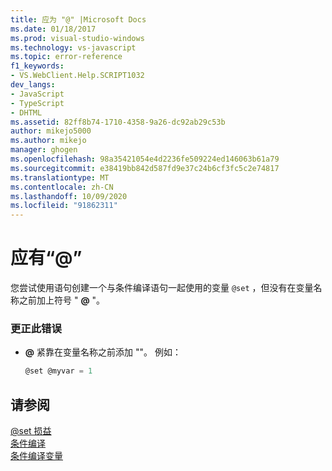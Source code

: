 ```yaml
---
title: 应为 "@" |Microsoft Docs
ms.date: 01/18/2017
ms.prod: visual-studio-windows
ms.technology: vs-javascript
ms.topic: error-reference
f1_keywords:
- VS.WebClient.Help.SCRIPT1032
dev_langs:
- JavaScript
- TypeScript
- DHTML
ms.assetid: 82ff8b74-1710-4358-9a26-dc92ab29c53b
author: mikejo5000
ms.author: mikejo
manager: ghogen
ms.openlocfilehash: 98a35421054e4d2236fe509224ed146063b61a79
ms.sourcegitcommit: e38419bb842d587fd9e37c24b6cf3fc5c2e74817
ms.translationtype: MT
ms.contentlocale: zh-CN
ms.lasthandoff: 10/09/2020
ms.locfileid: "91862311"
---
```

# <a name="expected-"></a>应有“\@”
您尝试使用语句创建一个与条件编译语句一起使用的变量 `@set` ，但没有在变量名称之前加上符号 " **@** "。  
  
### <a name="to-correct-this-error"></a>更正此错误  
  
- **@** 紧靠在变量名称之前添加 ""。 例如：  
  
    ```JavaScript  
    @set @myvar = 1  
    ```  
  
## <a name="see-also"></a>请参阅  
 [@set 损益](https://developer.mozilla.org/docs/Archive/Web/JavaScript/Microsoft_Extensions/at-set)   
 [条件编译](/previous-versions/windows/internet-explorer/ie-developer/scripting-articles/121hztk3(v=vs.84))   
 [条件编译变量](/previous-versions/windows/internet-explorer/ie-developer/scripting-articles/s59bkzce(v=vs.84))